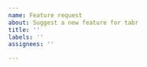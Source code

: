 ```yaml
---
name: Feature request
about: Suggest a new feature for tabr
title: ''
labels: ''
assignees: ''

---
```


<!--

Before filing a feature request, please consider if it fits the scope of the package, conforms to package syntax rules, and is of general utility to other users. A couple common reasons feature requests may be declined:

1. Do you want to alter `tabr` music notation syntax?

Writing your own external code that wraps around package funcationality is the recommended approach if you require something that customized.

2. Do you want to alter the LilyPond markup generated by `tabr`?

`tabr` is not intended for full generality when generating LilyPond markup. Consider using LilyPond directly. The `lilypond()` function also allows you create a LilyPond file without rendering. This enables you to edit the output if `tabr` cannot meet your specific needs.

-->
